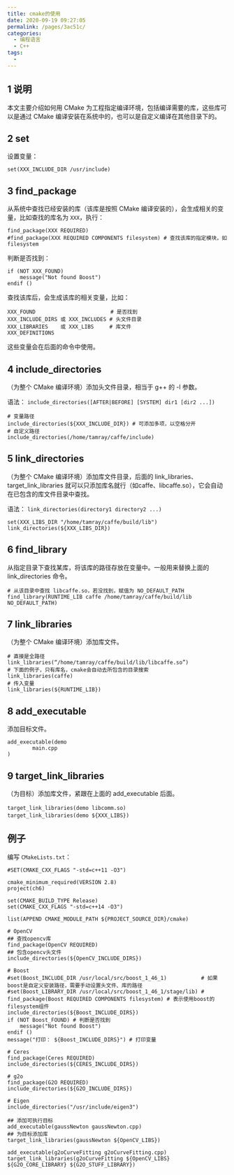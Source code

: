 ```yaml
---
title: cmake的使用
date: 2020-09-19 09:27:05
permalink: /pages/3ac51c/
categories: 
  - 编程语言
  - C++
tags: 
  - 
---
```

<script>
(function(){
    var bp = document.createElement('script');
    var curProtocol = window.location.protocol.split(':')[0];
    if (curProtocol === 'https'){
   bp.src = 'https://zz.bdstatic.com/linksubmit/push.js';
  }
  else{
  bp.src = 'http://push.zhanzhang.baidu.com/push.js';
  }
    var s = document.getElementsByTagName("script")[0];
    s.parentNode.insertBefore(bp, s);
})();
</script>




## 1 说明

本文主要介绍如何用 CMake 为工程指定编译环境，包括编译需要的库，这些库可以是通过 CMake 编译安装在系统中的，也可以是自定义编译在其他目录下的。


## 2 set

设置变量：
```shell
set(XXX_INCLUDE_DIR /usr/include)
```

## 3 find_package

从系统中查找已经安装的库（该库是按照 CMake 编译安装的），会生成相关的变量，比如查找的库名为 `XXX`，执行：

```shell
find_package(XXX REQUIRED)
#find_package(XXX REQUIRED COMPONENTS filesystem) # 查找该库的指定模块，如 filesystem
```

判断是否找到：
```shell
if (NOT XXX_FOUND)
    message("Not found Boost")
endif ()
```

查找该库后，会生成该库的相关变量，比如：
```shell
XXX_FOUND                        # 是否找到
XXX_INCLUDE_DIRS 或 XXX_INCLUDES # 头文件目录
XXX_LIBRARIES    或 XXX_LIBS     # 库文件
XXX_DEFINITIONS
```
这些变量会在后面的命令中使用。

## 4 include_directories 

（为整个 CMake 编译环境）添加头文件目录，相当于 g++ 的 -l 参数。

语法：
`include_directories([AFTER|BEFORE] [SYSTEM] dir1 [dir2 ...])`

```shell
# 变量路径
include_directories(${XXX_INCLUDE_DIR}) # 可添加多项，以空格分开
# 自定义路径
include_directories(/home/tamray/caffe/include)
```

## 5 link_directories

（为整个 CMake 编译环境）添加库文件目录，后面的 link_libraries、target_link_libraries 就可以只添加库名就行（如caffe、libcaffe.so），它会自动在已包含的库文件目录中查找。

语法：
`link_directories(directory1 directory2 ...)`

```shell
set(XXX_LIBS_DIR "/home/tamray/caffe/build/lib")
link_directories(${XXX_LIBS_DIR})
```

## 6 find_library

从指定目录下查找某库，将该库的路径存放在变量中。一般用来替换上面的 link_directories 命令。


```shell
# 从该目录中查找 libcaffe.so，若没找到，赋值为 NO_DEFAULT_PATH
find_library(RUNTIME_LIB caffe /home/tamray/caffe/build/lib  NO_DEFAULT_PATH)
```

## 7 link_libraries

（为整个 CMake 编译环境）添加库文件。

```shell
# 直接是全路径
link_libraries(“/home/tamray/caffe/build/lib/libcaffe.so”)
# 下面的例子，只有库名，cmake会自动去所包含的目录搜索
link_libraries(caffe)
# 传入变量
link_libraries(${RUNTIME_LIB})
```

## 8 add_executable

添加目标文件。

```shell
add_executable(demo
        main.cpp
)
```

## 9 target_link_libraries

（为目标）添加库文件，紧跟在上面的 add_executable 后面。

```shell
target_link_libraries(demo libcomm.so)　　
target_link_libraries(demo ${XXX_LIBS})　
```



## 例子

编写 `CMakeLists.txt`：

```shell
#SET(CMAKE_CXX_FLAGS "-std=c++11 -O3")

cmake_minimum_required(VERSION 2.8)
project(ch6)

set(CMAKE_BUILD_TYPE Release)
set(CMAKE_CXX_FLAGS "-std=c++14 -O3")

list(APPEND CMAKE_MODULE_PATH ${PROJECT_SOURCE_DIR}/cmake)

# OpenCV
## 查找opencv库
find_package(OpenCV REQUIRED)
## 包含opencv头文件
include_directories(${OpenCV_INCLUDE_DIRS})

# Boost
#set(Boost_INCLUDE_DIR /usr/local/src/boost_1_46_1)           # 如果boost是自定义安装路径，需要手动设置头文件、库的路径
#set(Boost_LIBRARY_DIR /usr/local/src/boost_1_46_1/stage/lib) #
find_package(Boost REQUIRED COMPONENTS filesystem) # 表示使用boost的filesystem组件
include_directories(${Boost_INCLUDE_DIRS})
if (NOT Boost_FOUND) # 判断是否找到
    message("Not found Boost")
endif ()
message("打印： ${Boost_INCLUDE_DIRS}") # 打印变量

# Ceres
find_package(Ceres REQUIRED)
include_directories(${CERES_INCLUDE_DIRS})

# g2o
find_package(G2O REQUIRED)
include_directories(${G2O_INCLUDE_DIRS})

# Eigen
include_directories("/usr/include/eigen3")

## 添加可执行目标
add_executable(gaussNewton gaussNewton.cpp)
## 为目标添加库
target_link_libraries(gaussNewton ${OpenCV_LIBS})

add_executable(g2oCurveFitting g2oCurveFitting.cpp)
target_link_libraries(g2oCurveFitting ${OpenCV_LIBS} ${G2O_CORE_LIBRARY} ${G2O_STUFF_LIBRARY})
```

